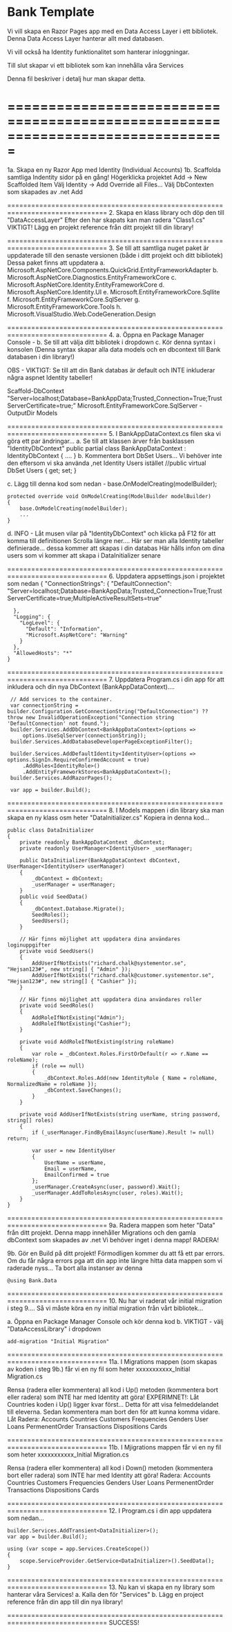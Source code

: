 # Bank Template

Vi vill skapa en Razor Pages app med en Data Access Layer i ett bibliotek.
Denna Data Access Layer hanterar allt med databasen.

Vi vill också ha Identity funktionalitet som hanterar inloggningar.

Till slut skapar vi ett bibliotek som kan innehålla våra Services

Denna fil beskriver i detalj hur man skapar detta.

===============================================================================
===============================================================================

1a. Skapa en ny Razor App med Identity (Individual Accounts)
1b. Scaffolda samtliga Indentity sidor på en gång!
	Högerklicka projektet
	Add -> New Scaffolded Item
	Välj Identity -> Add
	Override all Files...
	Välj DbContexten som skapades av .net
	Add

===============================================================================
2. Skapa en klass library och döp den till "DataAccessLayer" 
	Efter den har skapats kan man radera "Class1.cs"
        VIKTIGT! Lägg en projekt reference från ditt projekt till din library!

===============================================================================
3. Se till att samtliga nuget paket är uppdaterade till den senaste versionen
	(både i ditt projekt och ditt bibliotek)
	Dessa paket finns att uppdatera
	a. Microsoft.AspNetCore.Components.QuickGrid.EntityFrameworkAdapter
	b. Microsoft.AspNetCore.Diagnostics.EntityFrameworkCore
	c. Microsoft.AspNetCore.Identity.EntityFrameworkCore
	d. Microsoft.AspNetCore.Identity.UI
	e. Microsoft.EntityFrameworkCore.Sqllite
	f. Microsoft.EntityFrameworkCore.SqlServer
	g. Microsoft.EntityFrameworkCore.Tools
	h. Microsoft.VisualStudio.Web.CodeGeneration.Design

===============================================================================
4. a. Öppna en Package Manager Console - 
   b. Se till att välja ditt bibliotek i dropdown
   c. Kör denna syntax i konsolen
   (Denna syntax skapar alla data models och en dbcontext till Bank databasen i din library!)

   OBS - VIKTIGT: Se till att din Bank databas är default och INTE inkluderar några aspnet Identity tabeller!

Scaffold-DbContext "Server=localhost;Database=BankAppData;Trusted_Connection=True;TrustServerCertificate=true;” Microsoft.EntityFrameworkCore.SqlServer -OutputDir Models

===============================================================================
5. I BankAppDataContext.cs filen ska vi göra ett par ändringar...
   a. Se till att klassen ärver från basklassen "IdentityDbContext"
	public partial class BankAppDataContext : IdentityDbContext
	{
		....
	}
   b. Kommentera bort DbSet Users...
      Vi behöver inte den eftersom vi ska använda ,net Identity Users istället
	//public virtual DbSet<User> Users { get; set; }

   c. Lägg till denna kod som nedan - base.OnModelCreating(modelBuilder);

	protected override void OnModelCreating(ModelBuilder modelBuilder)
	{
		base.OnModelCreating(modelBuilder);
		...
	}
   d. INFO - Låt musen vilar på "IdentityDbContext" och klicka på F12 för att komma till definitionen
      Scrolla längre ner....
      Här ser man alla Identity tabeller definierade... dessa kommer att skapas i din databas
      Här hålls infon om dina users som vi kommer att skapa i DataInitializer senare

===============================================================================
6. Uppdatera appsettings.json i projektet som nedan
	{
	  "ConnectionStrings": {
	    "DefaultConnection": "Server=localhost;Database=BankAppData;Trusted_Connection=True;TrustServerCertificate=true;MultipleActiveResultSets=true"

	  },
	  "Logging": {
	    "LogLevel": {
	      "Default": "Information",
	      "Microsoft.AspNetCore": "Warning"
	    }
	  },
	  "AllowedHosts": "*"
	}

===============================================================================
7. Uppdatera Program.cs i din app för att inkludera <IdentityRole> och din nya DbContext (BankAppDataContext)....

	 // Add services to the container.
	 var connectionString = builder.Configuration.GetConnectionString("DefaultConnection") ?? throw new InvalidOperationException("Connection string 'DefaultConnection' not found.");
	 builder.Services.AddDbContext<BankAppDataContext>(options =>
	     options.UseSqlServer(connectionString));
	 builder.Services.AddDatabaseDeveloperPageExceptionFilter();

	 builder.Services.AddDefaultIdentity<IdentityUser>(options => options.SignIn.RequireConfirmedAccount = true)
	     .AddRoles<IdentityRole>()
	     .AddEntityFrameworkStores<BankAppDataContext>();
	 builder.Services.AddRazorPages();

	 var app = builder.Build();

===============================================================================
8. I Models mappen i din library ska man skapa en ny klass osm heter "DataInitializer.cs"
   Kopiera in denna kod...

    public class DataInitializer
    {
        private readonly BankAppDataContext _dbContext;
        private readonly UserManager<IdentityUser> _userManager;

        public DataInitializer(BankAppDataContext dbContext, UserManager<IdentityUser> userManager)
        {
            _dbContext = dbContext;
            _userManager = userManager;
        }
        public void SeedData()
        {
            _dbContext.Database.Migrate();
            SeedRoles();
            SeedUsers();
        }

        // Här finns möjlighet att uppdatera dina användares loginuppgifter
        private void SeedUsers()
        {
            AddUserIfNotExists("richard.chalk@systementor.se", "Hejsan123#", new string[] { "Admin" });
            AddUserIfNotExists("richard.chalk@customer.systementor.se", "Hejsan123#", new string[] { "Cashier" });
        }

        // Här finns möjlighet att uppdatera dina användares roller
        private void SeedRoles()
        {
            AddRoleIfNotExisting("Admin");
            AddRoleIfNotExisting("Cashier");
        }

        private void AddRoleIfNotExisting(string roleName)
        {
            var role = _dbContext.Roles.FirstOrDefault(r => r.Name == roleName);
            if (role == null)
            {
                _dbContext.Roles.Add(new IdentityRole { Name = roleName, NormalizedName = roleName });
                _dbContext.SaveChanges();
            }
        }

        private void AddUserIfNotExists(string userName, string password, string[] roles)
        {
            if (_userManager.FindByEmailAsync(userName).Result != null) return;

            var user = new IdentityUser
            {
                UserName = userName,
                Email = userName,
                EmailConfirmed = true
            };
            _userManager.CreateAsync(user, password).Wait();
            _userManager.AddToRolesAsync(user, roles).Wait();
        }
    }

===============================================================================
9a. Radera mappen som heter "Data" från ditt projekt.
    Denna mapp innehåller Migrations och den gamla dbContext som skapades av .net
    Vi behöver inget i denna mapp! RADERA!

9b. Gör en Build på ditt projekt!
    Förmodligen kommer du att få ett par errors. 
    Om du får några errors pga att din app inte längre hitta data mappen som vi raderade nyss...
    Ta bort alla instanser av denna

	@using Bank.Data
===============================================================================
10. Nu har vi raderat vår initial migration i steg 9....
   Så vi måste köra en ny initial migration från vårt bibliotek...

   a. Öppna en Package Manager Console och kör denna kod 
   b. VIKTIGT - välj "DataAccessLibrary" i dropdown

	add-migration "Initial Migration"

===============================================================================
11a. I Migrations mappen (som skapas av koden i steg 9b.) får vi en ny fil som heter xxxxxxxxxxx_Initial Migration.cs

Rensa (radera eller kommentera) all kod i Up() metoden (kommentera bort eller radera) som INTE har med Identity att göra!
EXPERIMNET!: Låt Countries koden i Up() ligger kvar först...
             Detta för att visa felmeddelandet till eleverna.
             Sedan kommentera man bort den för att kunna komma vidare.
	Låt 
	Radera:
	Accounts
	Countries
	Customers
	Frequencies
	Genders
	User
	Loans
	PermenentOrder
	Transactions
	Dispositions
	Cards

===============================================================================
11b. I Mjigrations mappen får vi en ny fil som heter xxxxxxxxxxx_Initial Migration.cs

Rensa (radera eller kommentera) all kod i Down() metoden (kommentera bort eller radera) som INTE har med Identity att göra!
	Radera:
	Accounts
	Countries
	Customers
	Frequencies
	Genders
	User
	Loans
	PermenentOrder
	Transactions
	Dispositions
	Cards

===============================================================================
12. I Program.cs i din app uppdatera som nedan...

	builder.Services.AddTransient<DataInitializer>();
	var app = builder.Build();

	using (var scope = app.Services.CreateScope())
	{
	    scope.ServiceProvider.GetService<DataInitializer>().SeedData();
	}

===============================================================================
13. Nu kan vi skapa en ny library som hanterar våra Services!
    a. Kalla den för "Services"
    b. Lägg en project reference från din app till din nya library!


===============================================================================
SUCCESS!
